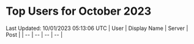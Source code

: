 # Top Users for October 2023
Last Updated: 10/01/2023 05:13:06 UTC
| User | Display Name | Server | Post |
| -- | -- | -- | -- |
